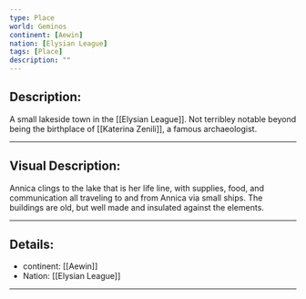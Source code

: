 ```yaml
---
type: Place
world: Geminos
continent: [Aewin]
nation: [Elysian League]
tags: [Place]
description: ""
---
```


## Description:

A small lakeside town in the [[Elysian League]]. Not terribley notable beyond being the birthplace of [[Katerina Zenili]], a famous archaeologist.

---

## Visual Description:

Annica clings to the lake that is her life line, with supplies, food, and communication all traveling to and from Annica via small ships. The buildings are old, but well made and insulated against the elements.

---
## Details:
- continent: [[Aewin]]
- Nation: [[Elysian League]]

---




